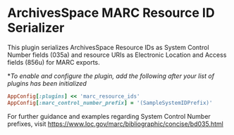 ArchivesSpace MARC Resource ID Serializer
==========================================
This plugin serializes ArchivesSpace Resource IDs as System Control Number fields (035a) and resource URIs as Electronic Location and Access fields (856u) for MARC exports. 

**To enable and configure the plugin, add the following after your list of plugins has been initialized*
```ruby
AppConfig[:plugins] << 'marc_resource_ids'
AppConfig[:marc_control_number_prefix] = '(SampleSystemIDPrefix)'
```

For further guidance and examples regarding System Control Number prefixes, visit https://www.loc.gov/marc/bibliographic/concise/bd035.html